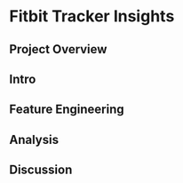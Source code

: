 # Fitbit Tracker Insights
## Project Overview



## Intro
## Feature Engineering
## Analysis
## Discussion
